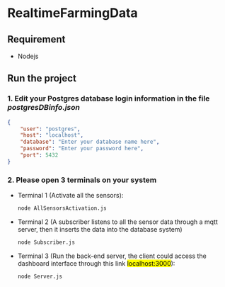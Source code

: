 # RealtimeFarmingData

## Requirement
- Nodejs

## Run the project
### 1. Edit your Postgres database login information in the file **_postgresDBinfo.json_**

```json
{
    "user": "postgres",
    "host": "localhost",
    "database": "Enter your database name here",
    "password": "Enter your password here",
    "port": 5432
}
```

### 2. Please open 3 terminals on your system

- Terminal 1 (Activate all the sensors):

    ```bash
    node AllSensorsActivation.js
    ```

- Terminal 2 (A subscriber listens to all the sensor data through a mqtt server, then it inserts the data into the database system)

    ```bash
    node Subscriber.js
    ```

- Terminal 3 (Run the back-end server, the client could access the dashboard interface through this link <mark>localhost:3000</mark>):
    ```bash
    node Server.js
    ```